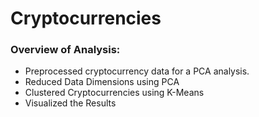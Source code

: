 # Cryptocurrencies
### Overview of Analysis:
- Preprocessed cryptocurrency data for a PCA analysis.
- Reduced Data Dimensions using PCA
- Clustered Cryptocurrencies using K-Means
- Visualized the Results